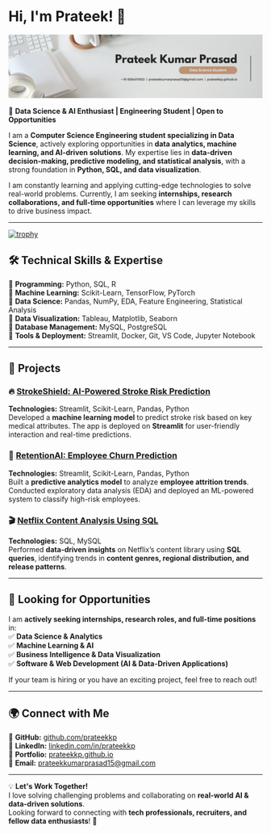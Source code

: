 # **Hi, I'm Prateek! 👋**  

![Profile Banner](visuals/Banner.png)  

🎯 **Data Science & AI Enthusiast | Engineering Student | Open to Opportunities**  

I am a **Computer Science Engineering student specializing in Data Science**, actively exploring opportunities in **data analytics, machine learning, and AI-driven solutions**. My expertise lies in **data-driven decision-making, predictive modeling, and statistical analysis**, with a strong foundation in **Python, SQL, and data visualization**.  

I am constantly learning and applying cutting-edge technologies to solve real-world problems. Currently, I am seeking **internships, research collaborations, and full-time opportunities** where I can leverage my skills to drive business impact.  

---
[![trophy](https://github-profile-trophy.vercel.app/?username=Prateekkp)](https://github.com/ryo-ma/github-profile-trophy)

## 🛠 **Technical Skills & Expertise**  

🔹 **Programming:** Python, SQL, R  
🔹 **Machine Learning:** Scikit-Learn, TensorFlow, PyTorch  
🔹 **Data Science:** Pandas, NumPy, EDA, Feature Engineering, Statistical Analysis  
🔹 **Data Visualization:** Tableau, Matplotlib, Seaborn  
🔹 **Database Management:** MySQL, PostgreSQL  
🔹 **Tools & Deployment:** Streamlit, Docker, Git, VS Code, Jupyter Notebook  

---

## 📂 **Projects**  

### 🔥 [StrokeShield: AI-Powered Stroke Risk Prediction](https://github.com/Prateekkp/StrokeShield.git)  
**Technologies:** Streamlit, Scikit-Learn, Pandas, Python  
Developed a **machine learning model** to predict stroke risk based on key medical attributes. The app is deployed on **Streamlit** for user-friendly interaction and real-time predictions.  

### 🎯 [RetentionAI: Employee Churn Prediction](https://github.com/prateekkp/RetentionAI)  
**Technologies:** Streamlit, Scikit-Learn, Pandas, Python  
Built a **predictive analytics model** to analyze **employee attrition trends**. Conducted exploratory data analysis (EDA) and deployed an ML-powered system to classify high-risk employees.  

### 🎬 [Netflix Content Analysis Using SQL](https://github.com/prateekkp/Netflix-Content-Analysis)  
**Technologies:** SQL, MySQL  
Performed **data-driven insights** on Netflix’s content library using **SQL queries**, identifying trends in **content genres, regional distribution, and release patterns**.  

---

## 💼 **Looking for Opportunities**  

I am **actively seeking internships, research roles, and full-time positions** in:  
✅ **Data Science & Analytics**  
✅ **Machine Learning & AI**  
✅ **Business Intelligence & Data Visualization**  
✅ **Software & Web Development (AI & Data-Driven Applications)**  

If your team is hiring or you have an exciting project, feel free to reach out!  

---

## 🌍 **Connect with Me**  

📌 **GitHub:** [github.com/prateekkp](https://github.com/prateekkp)  
📌 **LinkedIn:** [linkedin.com/in/prateekkp](https://www.linkedin.com/in/prateekkp/)  
📌 **Portfolio:** [prateekkp.github.io](https://prateekkp.github.io/)  
📌 **Email:** prateekkumarprasad15@gmail.com  

---

💡 **Let's Work Together!**  
I love solving challenging problems and collaborating on **real-world AI & data-driven solutions**.  
Looking forward to connecting with **tech professionals, recruiters, and fellow data enthusiasts**! 🚀  
